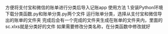 方便将支付宝和微信的账单进行分类后导入记账app
使用方法
1.安装Python环境
下载分类函数.py和账单分类.py两个文件
运行账单分类，选择从支付宝和微信导出的账单的文件夹
完成后会有一个完成的文件夹生成在账单的文件夹内，里面的sc.xlxs就是分类好的文件
如果需要修改分类名称，在分类函数中修改就好

